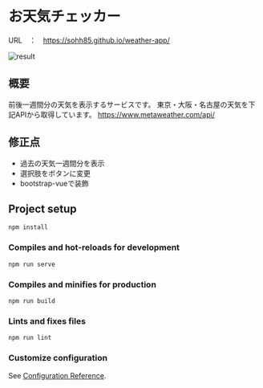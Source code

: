 # お天気チェッカー

URL　：　https://sohh85.github.io/weather-app/


![result](https://user-images.githubusercontent.com/67961122/107349587-bc20a380-6b0b-11eb-85ca-b635b27c7c11.gif)



## 概要
前後一週間分の天気を表示するサービスです。
東京・大阪・名古屋の天気を下記APIから取得しています。
https://www.metaweather.com/api/



## 修正点
- 過去の天気一週間分を表示
- 選択肢をボタンに変更
- bootstrap-vueで装飾

## Project setup
```
npm install
```

### Compiles and hot-reloads for development
```
npm run serve
```

### Compiles and minifies for production
```
npm run build
```

### Lints and fixes files
```
npm run lint
```

### Customize configuration
See [Configuration Reference](https://cli.vuejs.org/config/).
